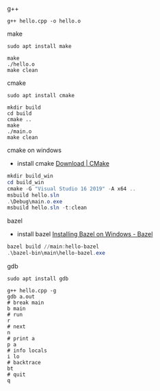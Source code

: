g++
```shell
g++ hello.cpp -o hello.o
```

make
```shell
sudo apt install make
```
```shell
make
./hello.o
make clean
```

cmake
```shell
sudo apt install cmake
```
```shell
mkdir build
cd build
cmake ..
make
./main.o
make clean
```

cmake on windows
* install cmake
  [Download | CMake](https://cmake.org/download/)
```powershell
mkdir build_win
cd build_win
cmake -G "Visual Studio 16 2019" -A x64 ..
msbuild hello.sln
.\Debug\main.o.exe
msbuild hello.sln -t:clean
```

bazel
* install bazel
  [Installing Bazel on Windows - Bazel](https://docs.bazel.build/versions/master/install-windows.html)
```powershell
bazel build //main:hello-bazel
.\bazel-bin\main\hello-bazel.exe
```

gdb
```shell
sudo apt install gdb
```
```shell
g++ hello.cpp -g
gdb a.out
# break main
b main
# run
r
# next
n
# print a
p a
# info locals
i lo
# backtrace
bt
# quit
q
```
